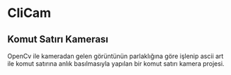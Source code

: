 # CliCam

## Komut Satırı Kamerası

 OpenCv ile kameradan gelen görüntünün parlaklığına göre işlenip ascii art ile komut satırına anlık basılmasıyla yapılan bir komut satırı kamera projesi.